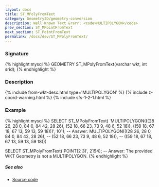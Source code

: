 ```yaml
---
layout: docs
title: ST_MPolyFromText
category: Geometry2D/geometry-conversion
description: Well Known Text &rarr; <code>MULTIPOLYGON</code>
prev_section: ST_MPointFromText
next_section: ST_PointFromText
permalink: /docs/dev/ST_MPolyFromText/
---
```


### Signature

{% highlight mysql %}
GEOMETRY ST_MPolyFromText(varchar wkt, int srid);
{% endhighlight %}

### Description

{% include from-wkt-desc.html type='MULTIPOLYGON' %}
{% include z-coord-warning.html %}
{% include sfs-1-2-1.html %}

### Example

{% highlight mysql %}
SELECT ST_MPolyFromText(
    'MULTIPOLYGON(((28 26, 28 0, 84 0, 84 42, 28 26), 
                   (52 18, 66 23, 73 9, 48 6, 52 18)),
                  ((59 18, 67 18, 67 13, 59 13, 59 18)))', 101);
-- Answer: MULTIPOLYGON(((28 26, 28 0, 84 0, 84 42, 28 26), 
--                       (52 18, 66 23, 73 9, 48 6, 52 18)), 
--                      ((59 18, 67 18, 67 13, 59 13, 59 18)))

SELECT ST_MPolyFromText('POINT(2 3)', 2154);
-- Answer: The provided WKT Geometry is not a MULTIPOLYGON.
{% endhighlight %}

##### See also

* <a href="https://github.com/irstv/H2GIS/blob/master/h2spatial/src/main/java/org/h2gis/h2spatial/internal/function/spatial/convert/ST_MPolyFromText.java" target="_blank">Source code</a>
